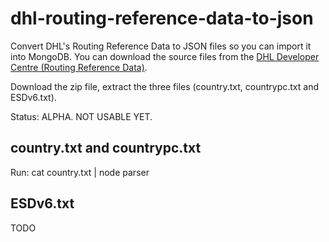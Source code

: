 # dhl-routing-reference-data-to-json

Convert DHL's Routing Reference Data to JSON files so you can import it into MongoDB. You can download the source files from the [DHL Developer Centre (Routing Reference Data)](http://www.dhl.co.uk/content/gb/en/express/resource_centre/integrated_shipping_solutions/developer_download_centre1.html).

Download the zip file, extract the three files (country.txt, countrypc.txt and ESDv6.txt).

Status: ALPHA. NOT USABLE YET.

## country.txt and countrypc.txt

Run: cat country.txt | node parser

## ESDv6.txt

TODO
